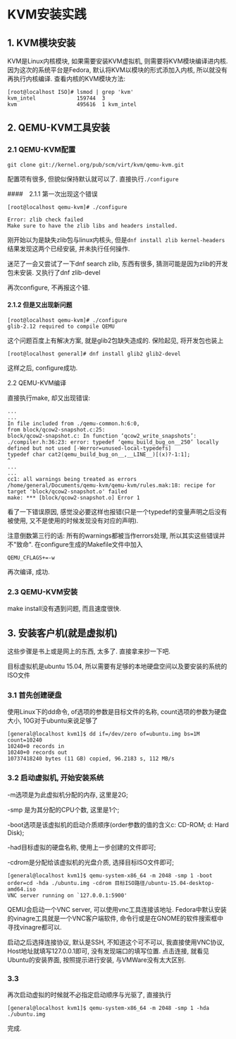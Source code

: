 # KVM安装实践

## 1. KVM模块安装

KVM是Linux内核模块, 如果需要安装KVM虚拟机, 则需要将KVM模块编译进内核. 因为这次的系统平台是Fedora, 默认将KVM以模块的形式添加入内核, 所以就没有再执行内核编译. 查看内核的KVM模块方法:

```
[root@localhost ISO]# lsmod | grep 'kvm'
kvm_intel             159744  3
kvm                   495616  1 kvm_intel
```

## 2. QEMU-KVM工具安装

### 2.1 QEMU-KVM配置

```
git clone git://kernel.org/pub/scm/virt/kvm/qemu-kvm.git
```

配置项有很多, 但貌似保持默认就可以了. 直接执行`./configure`

####　2.1.1 第一次出现这个错误

```
[root@localhost qemu-kvm]# ./configure 

Error: zlib check failed
Make sure to have the zlib libs and headers installed.
```

刚开始以为是缺失zlib包与linux内核头, 但是`dnf install zlib kernel-headers`结果发现这两个已经安装, 并未执行任何操作.

迷茫了一会又尝试了一下dnf search zlib, 东西有很多, 猜测可能是因为zlib的开发包未安装. 又执行了dnf zlib-devel

再次configure, 不再报这个错.

#### 2.1.2 但是又出现新问题

```
[root@localhost qemu-kvm]# ./configure 
glib-2.12 required to compile QEMU
```

这个问题百度上有解决方案, 就是glib2包缺失造成的. 保险起见, 将开发包也装上

```
[root@localhost general]# dnf install glib2 glib2-devel
```

这样之后, configure成功.

2.2 QEMU-KVM编译

直接执行make, 却又出现错误:

```
...
...
In file included from ./qemu-common.h:6:0,
from block/qcow2-snapshot.c:25:
block/qcow2-snapshot.c: In function ‘qcow2_write_snapshots’:
./compiler.h:36:23: error: typedef ‘qemu_build_bug_on__250’ locally defined but not used [-Werror=unused-local-typedefs]
typedef char cat2(qemu_build_bug_on__,__LINE__)[(x)?-1:1];
^
...
...
cc1: all warnings being treated as errors
/home/general/Documents/qemu-kvm/qemu-kvm/rules.mak:18: recipe for target 'block/qcow2-snapshot.o' failed
make: *** [block/qcow2-snapshot.o] Error 1
```

看了一下错误原因, 感觉没必要这样也报错(只是一个typedef的变量声明之后没有被使用, 又不是使用的时候发现没有对应的声明).

注意倒数第三行的话: 所有的warnings都被当作errors处理, 所以其实这些错误并不"致命". 在configure生成的Makefile文件中加入

```
QEMU_CFLAGS+=-w
```

再次编译, 成功.

### 2.3 QEMU-KVM安装

make install没有遇到问题, 而且速度很快.

## 3. 安装客户机(就是虚拟机)

这些步骤是书上或是网上的东西, 太多了. 直接拿来抄一下吧.

目标虚拟机是ubuntu 15.04, 所以需要有足够的本地硬盘空间以及要安装的系统的ISO文件

### 3.1 首先创建硬盘

使用Linux下的dd命令, of选项的参数是目标文件的名称, count选项的参数为硬盘大小, 10G对于ubuntu来说足够了

```
[general@localhost kvm1]$ dd if=/dev/zero of=ubuntu.img bs=1M count=10240
10240+0 records in
10240+0 records out
10737418240 bytes (11 GB) copied, 96.2183 s, 112 MB/s
```

### 3.2 启动虚拟机, 开始安装系统

-m选项是为此虚拟机分配的内存, 这里是2G;

-smp 是为其分配的CPU个数, 这里是1个;

-boot选项是该虚拟机的启动介质顺序(order参数的值的含义c: CD-ROM; d: Hard Disk);

-had目标虚拟的硬盘名称, 使用上一步创建的文件即可;

-cdrom是分配给该虚拟机的光盘介质, 选择目标ISO文件即可;

```
[general@localhost kvm1]$ qemu-system-x86_64 -m 2048 -smp 1 -boot order=cd -hda ./ubuntu.img -cdrom 目标ISO路径/ubuntu-15.04-desktop-amd64.iso 
VNC server running on `127.0.0.1:5900'
```

QEMU会启动一个VNC server, 可以使用vnc工具连接该地址. Fedora中默认安装的vinagre工具就是一个VNC客户端软件, 命令行或是在GNOME的软件搜索框中寻找vinagre都可以.

启动之后选择连接协议, 默认是SSH, 不知道这个可不可以, 我直接使用VNC协议, Host地址就填写127.0.0.1即可, 没有发现端口的填写位置. 点击连接, 就看见Ubuntu的安装界面, 按照提示进行安装, 与VMWare没有太大区别.

### 3.3

再次启动虚拟的时候就不必指定启动顺序与光驱了, 直接执行

```
[general@localhost kvm1]$ qemu-system-x86_64 -m 2048 -smp 1 -hda ./ubuntu.img
```

完成.